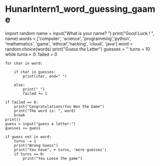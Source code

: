# HunarIntern1_word_guessing_gaame
import random
name = input("What is your name? ")
print("Good Luck ! ", name)
words = ['computer', 'science', 'programming','python', 'mathematics', 'game', 'ethical','hacking', 'cloud', 'java']
word = random.choice(words)
print("Guess the Letter")
guesses = ''
turns = 10
while turns > 0:
    failed = 0

    for char in word:

        if char in guesses:
            print(char, end=" ")

        else:
            print("_")
            failed += 1

    if failed == 0:
        print("Congratulations!You Won the Game")
        print("The word is: ", word)
        break
    print()
    guess = input("guess a letter:")
    guesses += guess

    if guess not in word:
        turns -= 1
        print("Wrong Guess")
        print("You have", + turns, 'more guesses')
        if turns == 0:
            print("You Loose the game")
